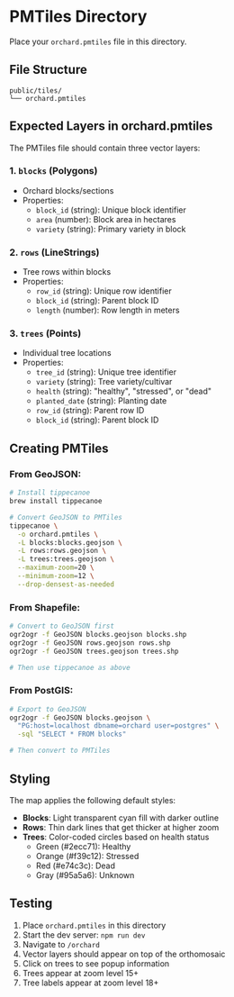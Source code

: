 # PMTiles Directory

Place your `orchard.pmtiles` file in this directory.

## File Structure
```
public/tiles/
└── orchard.pmtiles
```

## Expected Layers in orchard.pmtiles

The PMTiles file should contain three vector layers:

### 1. `blocks` (Polygons)
- Orchard blocks/sections
- Properties:
  - `block_id` (string): Unique block identifier
  - `area` (number): Block area in hectares
  - `variety` (string): Primary variety in block

### 2. `rows` (LineStrings)
- Tree rows within blocks
- Properties:
  - `row_id` (string): Unique row identifier
  - `block_id` (string): Parent block ID
  - `length` (number): Row length in meters

### 3. `trees` (Points)
- Individual tree locations
- Properties:
  - `tree_id` (string): Unique tree identifier
  - `variety` (string): Tree variety/cultivar
  - `health` (string): "healthy", "stressed", or "dead"
  - `planted_date` (string): Planting date
  - `row_id` (string): Parent row ID
  - `block_id` (string): Parent block ID

## Creating PMTiles

### From GeoJSON:
```bash
# Install tippecanoe
brew install tippecanoe

# Convert GeoJSON to PMTiles
tippecanoe \
  -o orchard.pmtiles \
  -L blocks:blocks.geojson \
  -L rows:rows.geojson \
  -L trees:trees.geojson \
  --maximum-zoom=20 \
  --minimum-zoom=12 \
  --drop-densest-as-needed
```

### From Shapefile:
```bash
# Convert to GeoJSON first
ogr2ogr -f GeoJSON blocks.geojson blocks.shp
ogr2ogr -f GeoJSON rows.geojson rows.shp
ogr2ogr -f GeoJSON trees.geojson trees.shp

# Then use tippecanoe as above
```

### From PostGIS:
```bash
# Export to GeoJSON
ogr2ogr -f GeoJSON blocks.geojson \
  "PG:host=localhost dbname=orchard user=postgres" \
  -sql "SELECT * FROM blocks"

# Then convert to PMTiles
```

## Styling

The map applies the following default styles:

- **Blocks**: Light transparent cyan fill with darker outline
- **Rows**: Thin dark lines that get thicker at higher zoom
- **Trees**: Color-coded circles based on health status
  - Green (#2ecc71): Healthy
  - Orange (#f39c12): Stressed
  - Red (#e74c3c): Dead
  - Gray (#95a5a6): Unknown

## Testing

1. Place `orchard.pmtiles` in this directory
2. Start the dev server: `npm run dev`
3. Navigate to `/orchard`
4. Vector layers should appear on top of the orthomosaic
5. Click on trees to see popup information
6. Trees appear at zoom level 15+
7. Tree labels appear at zoom level 18+